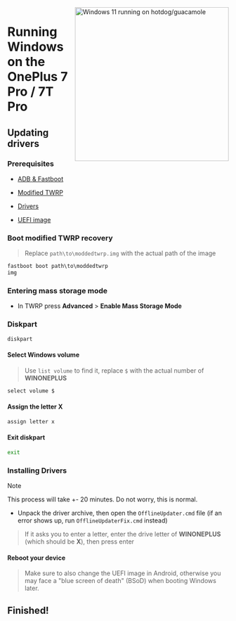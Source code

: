 <img align="right" src="https://github.com/n00b69/woa-op7/blob/main/op7.png" width="350" alt="Windows 11 running on hotdog/guacamole">

# Running Windows on the OnePlus 7 Pro / 7T Pro

## Updating drivers

### Prerequisites
- [ADB & Fastboot](https://developer.android.com/studio/releases/platform-tools)

- [Modified TWRP](https://github.com/n00b69/woa-op7/releases/download/Files/moddedtwrp.img)

- [Drivers](https://github.com/n00b69/woa-op7/releases/tag/Drivers)

- [UEFI image](https://github.com/n00b69/woa-op7/releases/tag/UEFI)

### Boot modified TWRP recovery
> Replace `path\to\moddedtwrp.img` with the actual path of the image
```cmd
fastboot boot path\to\moddedtwrp
img
```

### Entering mass storage mode
- In TWRP press **Advanced** > **Enable Mass Storage Mode**

### Diskpart
```cmd
diskpart
```

#### Select Windows volume
> Use `list volume` to find it, replace `$` with the actual number of **WINONEPLUS**
```cmd
select volume $
```

#### Assign the letter X
```cmd
assign letter x
```

#### Exit diskpart
```cmd
exit
```

### Installing Drivers
> [!Note]
> This process will take +- 20 minutes. Do not worry, this is normal.

- Unpack the driver archive, then open the `OfflineUpdater.cmd` file (if an error shows up, run `OfflineUpdaterFix.cmd` instead)

> If it asks you to enter a letter, enter the drive letter of **WINONEPLUS** (which should be **X**), then press enter

#### Reboot your device
> Make sure to also change the UEFI image in Android, otherwise you may face a "blue screen of death" (BSoD) when booting Windows later.

## Finished!











